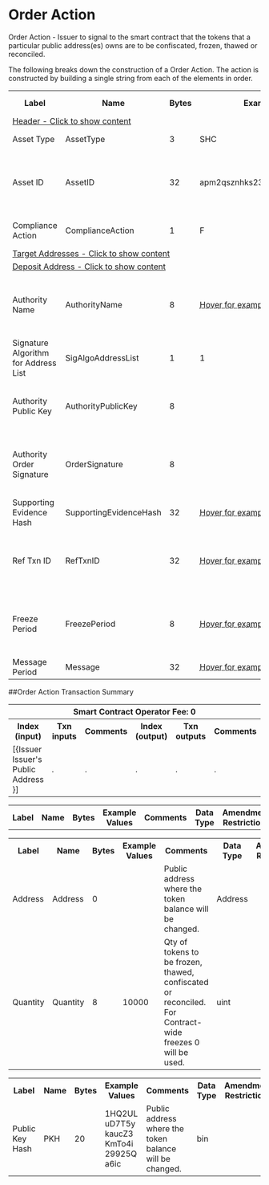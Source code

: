 


# Order Action

Order Action -  Issuer to signal to the smart contract that the tokens that a particular public address(es) owns are to be confiscated, frozen, thawed or reconciled.

The following breaks down the construction of a Order Action. The action is constructed by building a single string from each of the elements in order.

<div class="ritz grid-container" dir="ltr">
    <table class="waffle" cellspacing="0" cellpadding="0" table-layout=fixed width=100%>
         <tr style='height:19px;'>
            <th style="width:9%" class="s0">Label</th>
            <th style="width:9%" class="s1">Name</th>
            <th style="width:2%" class="s1">Bytes</th>
            <th style="width:25%" class="s1">Example Values</th>
            <th style="width:36%" class="s1">Comments</th>
            <th style="width:5%" class="s1">Data Type</th>
            <th class="s1">Amendment Restrictions</th>
        </tr>
        <tr>
            <td class="e5" colspan="7">
                <a href="javascript:;" data-popover="type-Header">
                   Header - Click to show content
                </a>
             </td>
        </tr>
        <tr>
            <td class="e9">Asset Type</td>
            <td class="e10">AssetType</td>
            <td class="e10">3</td>
            <td class="e10">SHC</td>
            <td class="e10">eg. Share, Bond, Ticket</td>
            <td class="e10">fixedchar</td>
            <td class="e10"></td>
        </tr>
        <tr>
            <td class="e9">Asset ID</td>
            <td class="e10">AssetID</td>
            <td class="e10">32</td>
            <td class="e10">apm2qsznhks23z8d83u41s8019hyri3i</td>
            <td class="e10"><abbr title="Randomly generated base58 string.  Each Asset ID should be unique.  However, a Asset ID is always linked to a Contract that is identified by the public address of the Contract wallet. The Asset Type can be the leading bytes - a convention - to make it easy to identify that it is a token by humans.">Randomly generated base58 string.  Each Asset ID should be unique.  However, a Asset ID is ...</abbr></td>
            <td class="e10">fixedchar</td>
            <td class="e10"></td>
        </tr>
        <tr>
            <td class="e9">Compliance Action</td>
            <td class="e10">ComplianceAction</td>
            <td class="e10">1</td>
            <td class="e10">F</td>
            <td class="e10">Freeze (F), Thaw (T), Confiscate (C), Reconciliation (R)</td>
            <td class="e10">fixedchar</td>
            <td class="e10"></td>
        </tr>
        <tr>
            <td class="e5" colspan="7">
                <a href="javascript:;" data-popover="type-TargetAddress">
                   Target Addresses - Click to show content
                </a>
            </td>
        </tr>
        <tr>
            <td class="e5" colspan="7">
                <a href="javascript:;" data-popover="type-Address">
                   Deposit Address - Click to show content
                </a>
            </td>
        </tr>
        <tr>
            <td class="e9">Authority Name</td>
            <td class="e10">AuthorityName</td>
            <td class="e10">8</td>
            <td class="e10"><abbr title="Supreme and District Courts Brisbane">Hover for example</abbr></td>
            <td class="e10"><abbr title="Length 0-255 bytes. Enforcement Authority Name (eg. Issuer, Queensland Police Service, Tokenized, etc.)">Length 0-255 bytes. Enforcement Authority Name (eg. Issuer, Queensland Police Service, Tok ...</abbr></td>
            <td class="e10">varchar</td>
            <td class="e10"></td>
        </tr>
        <tr>
            <td class="e9">Signature Algorithm for Address List</td>
            <td class="e10">SigAlgoAddressList</td>
            <td class="e10">1</td>
            <td class="e10">1</td>
            <td class="e10">0 = No Registry-signed Message, 1 = ECDSA+secp256k1</td>
            <td class="e10">uint</td>
            <td class="e10"></td>
        </tr>
        <tr>
            <td class="e9">Authority Public Key</td>
            <td class="e10">AuthorityPublicKey</td>
            <td class="e10">8</td>
            <td class="e10"></td>
            <td class="e10">Length 0-255 bytes. Public Key associated with the Enforcement Authority</td>
            <td class="e10">varchar</td>
            <td class="e10"></td>
        </tr>
        <tr>
            <td class="e9">Authority Order Signature</td>
            <td class="e10">OrderSignature</td>
            <td class="e10">8</td>
            <td class="e10"></td>
            <td class="e10"><abbr title="Length 0-255 bytes. Signature for a message that lists out the target addresses and deposit address. Signature of (Contract Address, Asset Code, Compliance Action, Supporting Evidence Hash, Time Out Expiration, TargetAddress1, TargetAddress1Qty, TargetAddressX, TargetAddressXQty,...,DepositAddress)">Length 0-255 bytes. Signature for a message that lists out the target addresses and deposi ...</abbr></td>
            <td class="e10">varchar</td>
            <td class="e10"></td>
        </tr>
        <tr>
            <td class="e9">Supporting Evidence Hash</td>
            <td class="e10">SupportingEvidenceHash</td>
            <td class="e10">32</td>
            <td class="e10"><abbr title="c236f77c7abd7249489e7d2bb6c7e46ba3f4095956e78a584af753ece56cf6d1">Hover for example</abbr></td>
            <td class="e10">SHA-256: warrant, court order, etc.</td>
            <td class="e10">sha256</td>
            <td class="e10"></td>
        </tr>
        <tr>
            <td class="e9">Ref Txn ID</td>
            <td class="e10">RefTxnID</td>
            <td class="e10">32</td>
            <td class="e10"><abbr title="f3318be9fb3f73e53b29868beae46b42911c2116f979a5d3284face90746cb37">Hover for example</abbr></td>
            <td class="e10"><abbr title="The settlement action that was dropped from the network.  Not applicable for Freeze, Thaw, and Confiscation orders.  Only applicable for reconcilliation actions.  No subfield when F, T, R is selected as the Compliance Action subfield.">The settlement action that was dropped from the network.  Not applicable for Freeze, Thaw, ...</abbr></td>
            <td class="e10">sha256</td>
            <td class="e10"></td>
        </tr>
        <tr>
            <td class="e9">Freeze Period</td>
            <td class="e10">FreezePeriod</td>
            <td class="e10">8</td>
            <td class="e10"><abbr title="Tue Oct 09 2018 05:00:00 GMT+1000 (AEST)">Hover for example</abbr></td>
            <td class="e10"><abbr title="Used for a 'time out'.  Tokens are automatically unfrozen after the expiration timestamp without requiring a Thaw Action. Null value for Thaw, Confiscation and Reconciallitaion orders.">Used for a 'time out'.  Tokens are automatically unfrozen after the expiration timestamp w ...</abbr></td>
            <td class="e10">time</td>
            <td class="e10"></td>
        </tr>
        <tr>
            <td class="e9">Message Period</td>
            <td class="e10">Message</td>
            <td class="e10">32</td>
            <td class="e10"><abbr title="Sorry, but the court order made me.">Hover for example</abbr></td>
            <td class="e10"></td>
            <td class="e10">varchar</td>
            <td class="e10"></td>
        </tr>
    </table>
</div>

##Order Action Transaction Summary

<div class="ritz grid-container" dir="ltr">
    <table class="waffle" cellspacing="0" cellpadding="0" table-layout=fixed width=100%>
         <tr style='height:19px;'>
            <th class="s0" colspan="6">Smart Contract Operator Fee: 0</th>
       </tr>
         <tr style='height:19px;'>
            <th style="width:10%" class="s0">Index (input)</th>
            <th style="width:20%" class="s1">Txn inputs</th>
            <th style="width:20%" class="s1">Comments</th>
            <th style="width:10%" class="s1">Index (output)</th>
            <th style="width:20%" class="s1">Txn outputs</th>
            <th class="s1">Comments</th>
       </tr>
       <tr>
            <td class="e5">[{Issuer Issuer's Public Address }]</td>
            <td class="e6">.</td>
            <td class="e6">.</td>
            <td class="e10">.</td>
            <td class="e10">.</td>
            <td class="e10">.</td>
        </tr>
    </table>
</div>



<div class="ui modal" id="type-Header">
    <i class="close icon"></i>
    <div class="content docs-content">
        <table class="ui table">
            <tr style='height:19px;'>
                <th style="width:5%" class="s1">Label</th>
                <th style="width:9%" class="s1">Name</th>
                <th style="width:3%" class="s1">Bytes</th>
                <th style="width:33%" class="s1">Example Values</th>
                <th style="width:26%" class="s1">Comments</th>
                <th style="width:5%" class="s1">Data Type</th>
                <th class="s2">Amendment Restrictions</th>
            </tr>
        </table>
    </div>
</div>

<div class="ui modal" id="type-TargetAddress">
    <i class="close icon"></i>
    <div class="content docs-content">
        <table class="ui table">
            <tr style='height:19px;'>
                <th style="width:5%" class="s1">Label</th>
                <th style="width:9%" class="s1">Name</th>
                <th style="width:3%" class="s1">Bytes</th>
                <th style="width:33%" class="s1">Example Values</th>
                <th style="width:26%" class="s1">Comments</th>
                <th style="width:5%" class="s1">Data Type</th>
                <th class="s2">Amendment Restrictions</th>
            </tr>
            <tr>
                <td class="e10">Address</td>
                <td class="e10">Address</td>
                <td class="e10">0</td>
                <td class="e10" style="word-break:break-all"></td>
                <td class="e10">Public address where the token balance will be changed.</td>
                <td class="e10">Address</td>
                <td class="e10"></td>
            </tr>
            <tr>
                <td class="e10">Quantity</td>
                <td class="e10">Quantity</td>
                <td class="e10">8</td>
                <td class="e10" style="word-break:break-all">10000</td>
                <td class="e10">Qty of tokens to be frozen, thawed, confiscated or reconciled. For Contract-wide freezes 0 will be used.</td>
                <td class="e10">uint</td>
                <td class="e10"></td>
            </tr>
        </table>
    </div>
</div>

<div class="ui modal" id="type-Address">
    <i class="close icon"></i>
    <div class="content docs-content">
        <table class="ui table">
            <tr style='height:19px;'>
                <th style="width:5%" class="s1">Label</th>
                <th style="width:9%" class="s1">Name</th>
                <th style="width:3%" class="s1">Bytes</th>
                <th style="width:33%" class="s1">Example Values</th>
                <th style="width:26%" class="s1">Comments</th>
                <th style="width:5%" class="s1">Data Type</th>
                <th class="s2">Amendment Restrictions</th>
            </tr>
            <tr>
                <td class="e10">Public Key Hash</td>
                <td class="e10">PKH</td>
                <td class="e10">20</td>
                <td class="e10" style="word-break:break-all">1HQ2ULuD7T5ykaucZ3KmTo4i29925Qa6ic</td>
                <td class="e10">Public address where the token balance will be changed.</td>
                <td class="e10">bin</td>
                <td class="e10"></td>
            </tr>
        </table>
    </div>
</div>

